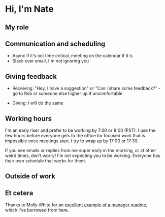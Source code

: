 # Hi, I'm Nate

## My role

## Communication and scheduling

* Async if it's not time critical, meeting on the calendar if it is
* Slack over email, I'm not ignoring you

## Giving feedback

* Receiving: "Hey, I have a suggestion" or "Can I share some feedback?" - go to Rob or someone else higher up if uncomfortable

* Giving: I will do the same

## Working hours

I'm an early riser and prefer to be working by 7:00 or 8:00 (PST). I use the few hours before everyone gets to the office for focused work that is impossible once meetings start. I try to wrap up by 17:00 or 17:30.

If you see emails or replies from me super early in the morning, or at other weird times, don't worry! I'm not expecting you to be working. Everyone has their own schedule that works for them.

## Outside of work

## Et cetera

Thanks to Molly White for an [excellent example of a manager readme](https://github.com/molly/manager-README), which I've borrowed from here.
